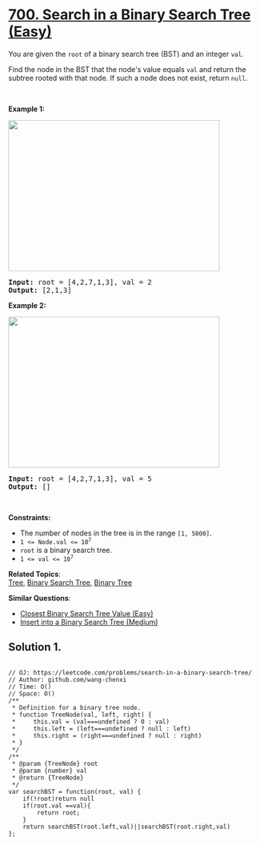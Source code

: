 # [700. Search in a Binary Search Tree (Easy)](https://leetcode.com/problems/search-in-a-binary-search-tree/)

<p>You are given the <code>root</code> of a binary search tree (BST) and an integer <code>val</code>.</p>

<p>Find the node in the BST that the node's value equals <code>val</code> and return the subtree rooted with that node. If such a node does not exist, return <code>null</code>.</p>

<p>&nbsp;</p>
<p><strong>Example 1:</strong></p>
<img alt="" src="https://assets.leetcode.com/uploads/2021/01/12/tree1.jpg" style="width: 422px; height: 302px;">
<pre><strong>Input:</strong> root = [4,2,7,1,3], val = 2
<strong>Output:</strong> [2,1,3]
</pre>

<p><strong>Example 2:</strong></p>
<img alt="" src="https://assets.leetcode.com/uploads/2021/01/12/tree2.jpg" style="width: 422px; height: 302px;">
<pre><strong>Input:</strong> root = [4,2,7,1,3], val = 5
<strong>Output:</strong> []
</pre>

<p>&nbsp;</p>
<p><strong>Constraints:</strong></p>

<ul>
	<li>The number of nodes in the tree is in the range <code>[1, 5000]</code>.</li>
	<li><code>1 &lt;= Node.val &lt;= 10<sup>7</sup></code></li>
	<li><code>root</code> is a binary search tree.</li>
	<li><code>1 &lt;= val &lt;= 10<sup>7</sup></code></li>
</ul>

**Related Topics**:  
[Tree](https://leetcode.com/tag/tree/), [Binary Search Tree](https://leetcode.com/tag/binary-search-tree/), [Binary Tree](https://leetcode.com/tag/binary-tree/)

**Similar Questions**:

- [Closest Binary Search Tree Value (Easy)](https://leetcode.com/problems/closest-binary-search-tree-value/)
- [Insert into a Binary Search Tree (Medium)](https://leetcode.com/problems/insert-into-a-binary-search-tree/)

## Solution 1.

```JS

// OJ: https://leetcode.com/problems/search-in-a-binary-search-tree/
// Author: github.com/wang-chenxi
// Time: O()
// Space: O()
/**
 * Definition for a binary tree node.
 * function TreeNode(val, left, right) {
 *     this.val = (val===undefined ? 0 : val)
 *     this.left = (left===undefined ? null : left)
 *     this.right = (right===undefined ? null : right)
 * }
 */
/**
 * @param {TreeNode} root
 * @param {number} val
 * @return {TreeNode}
 */
var searchBST = function(root, val) {
    if(!root)return null
    if(root.val ==val){
        return root;
    }
    return searchBST(root.left,val)||searchBST(root.right,val)
};

```
